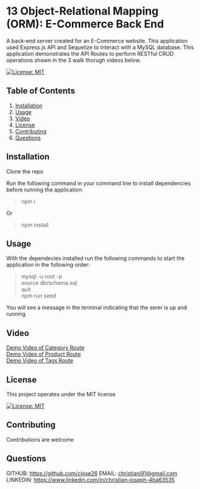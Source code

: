 # 13 Object-Relational Mapping (ORM): E-Commerce Back End

A back-end server created for an E-Commerce website. This application used Express.js API and Sequelize to interact with a MySQL database. This application demonstrates the API Routes to perform RESTful CRUD operations shown in the 3 walk thorugh videos below.

[![License: MIT](https://img.shields.io/badge/License-MIT-yellow.svg)](https://opensource.org/licenses/MIT)

## Table of Contents

1. [Installation](#Installation)
2. [Usage](#Usage)
3. [Video](#Video)
4. [License](#License)
5. [Contributing](#Contributing)
6. [Questions](#Questions)

## Installation

Clone the repo

Run the following command in your command line to install dependencies before running the application:

> npm i

Or

> npm install

## Usage

With the dependecies installed run the following commands to start the application in the following order:

> mysql -u root -p
> <br>
> source db/schema.sql
> <br>
> quit
> <br>
> npm run seed

You will see a message in the terminal indicating that the serer is up and running

## Video

<a href="https://drive.google.com/file/d/1qRS1qoOJf84YW04zDFQPAfeDjrLjWTUi/view">Demo Video of Category Route</a>
<br>
<a href="https://drive.google.com/file/d/1aP5Lmvak5RjvcKXFZ0HdJZaz0jgDpcHN/view">Demo Video of Product Route</a>
<br>
<a href="https://drive.google.com/file/d/1aP5Lmvak5RjvcKXFZ0HdJZaz0jgDpcHN/view">Demo Video of Tags Route</a>

## License

This project operates under the MIT license

[![License: MIT](https://img.shields.io/badge/License-MIT-yellow.svg)](https://opensource.org/licenses/MIT)

## Contributing

Contributions are welcome

## Questions

GITHUB: https://github.com/cjose26
EMAIL: christianj91@gmail.com
LINKEDIN: https://www.linkedin.com/in/christian-joseph-4ba63535
